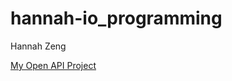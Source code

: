 # hannah-io_programming

Hannah Zeng

[My Open API Project](https://github.com/hzeng33/hannah-zeng-open-api-project)
